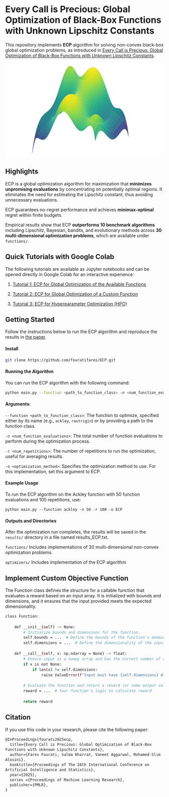 # Every Call is Precious: Global Optimization of Black-Box Functions with Unknown Lipschitz Constants

This repository implements **ECP** algorithm for solving non-convex black-box global optimization problems, as introduced in [Every Call is Precious: Global Optimization of Black-Box Functions with Unknown Lipschitz Constants](https://arxiv.org/abs/2502.04290v1). 

<img src="figures/surface_plot.png" width="800" height="300"/>

## Highlights

ECP is a global optimization algorithm for maximization that **minimizes unpromising evaluations** by concentrating on potentially optimal regions. It eliminates the need for estimating the Lipschitz constant, thus avoiding unnecessary evaluations. 

ECP guarantees no-regret performance and achieves **minimax-optimal** regret within finite budgets. 

Empirical results show that ECP **outperforms 10 benchmark algorithms** including Lipschitz, Bayesian, bandits, and evolutionary methods across **30 multi-dimensional optimization problems**, which are available under ```functions/```.

## Quick Tutorials with Google Colab

The following tutorials are available as Jupyter notebooks and can be opened directly in Google Colab for an interactive experience:

1. [Tutorial 1: ECP for Global Optimization of the Available Functions](https://colab.research.google.com/github/fouratifares/ECP/blob/main/notebooks/Tutorial_1_ECP_for_Global_Optimization_of_Available_Functions.ipynb)

2. [Tutorial 2: ECP for Global Optimization of a Custom Function](https://colab.research.google.com/github/fouratifares/ECP/blob/main/notebooks/Tutorial_2_ECP_for_Global_Optimization_of_Custom_Function.ipynb)

3. [Tutorial 3: ECP for Hyperparameter Optimization (HPO)](https://colab.research.google.com/github/fouratifares/ECP/blob/main/notebooks/Tutorial_3_ECP_for_Hyperparameter_Optimization.ipynb)


## Getting Started

Follow the instructions below to run the ECP algorithm and reproduce the results in [the paper](https://arxiv.org/pdf/2502.04290v1).

#### Install

```bash
git clone https://github.com/fouratifares/ECP.git
```

#### Running the Algorithm

You can run the ECP algorithm with the following command:

```bash
python main.py --function <path_to_function_class> -n <num_function_evaluations> -r <num_repetitions> -o ECP
```

#### Arguments:

```--function <path_to_function_class>```: The function to optimize, specified either by its name (e.g., ```ackley```, ```rastrigin```) or by providing a path to the function class.

```-n <num_function_evaluations>```: The total number of function evaluations to perform during the optimization process.

```-r <num_repetitions>```: The number of repetitions to run the optimization, useful for averaging results.

```-o <optimization_method>```: Specifies the optimization method to use. For this implementation, set this argument to ECP.

#### Example Usage

To run the ECP algorithm on the Ackley function with 50 function evaluations and 100 repetitions, use:

```
python main.py --function ackley -n 50 -r 100 -o ECP
```

#### Outputs and Directories

After the optimization run completes, the results will be saved in the ```results/``` directory in a file named results_ECP.txt. 

```functions/```  Includes implementations of 30 multi-dimensional non-convex optimization problems.

```optimizers/``` Includes implementation of the ECP algorithm

## Implement Custom Objective Function

The Function class defines the structure for a callable function that evaluates a reward based on an input array. It is initialized with bounds and dimensions, and it ensures that the input provided meets the expected dimensionality.

```bash
class Function:

    def __init__(self) -> None:
        # Initialize bounds and dimensions for the function.
        self.bounds = ...  # Define the bounds of the function's domain
        self.dimensions = ...  # Define the dimensionality of the input space

    def __call__(self, x: np.ndarray = None) -> float:
        # Ensure input is a numpy array and has the correct number of dimensions
        if x is not None:
            if len(x) != self.dimensions:
                raise ValueError(f"Input must have {self.dimensions} dimensions.")
        
        # Evaluate the function and return a reward (or some output value)
        reward = ...  # Your function's logic to calculate reward

        return reward
```

## Citation
If you use this code in your research, please cite the following paper:

```
@InProceedings{fourati2025ecp,
  title={Every Call is Precious: Global Optimization of Black-Box Functions with Unknown Lipschitz Constants},
  author={Fares Fourati, Salma Kharrat, Vaneet Aggarwal, Mohamed-Slim Alouini},
  booktitle={Proceedings of The 28th International Conference on Artificial Intelligence and Statistics},
  year={2025},
  series ={Proceedings of Machine Learning Research},
  publisher={PMLR},
}
```

